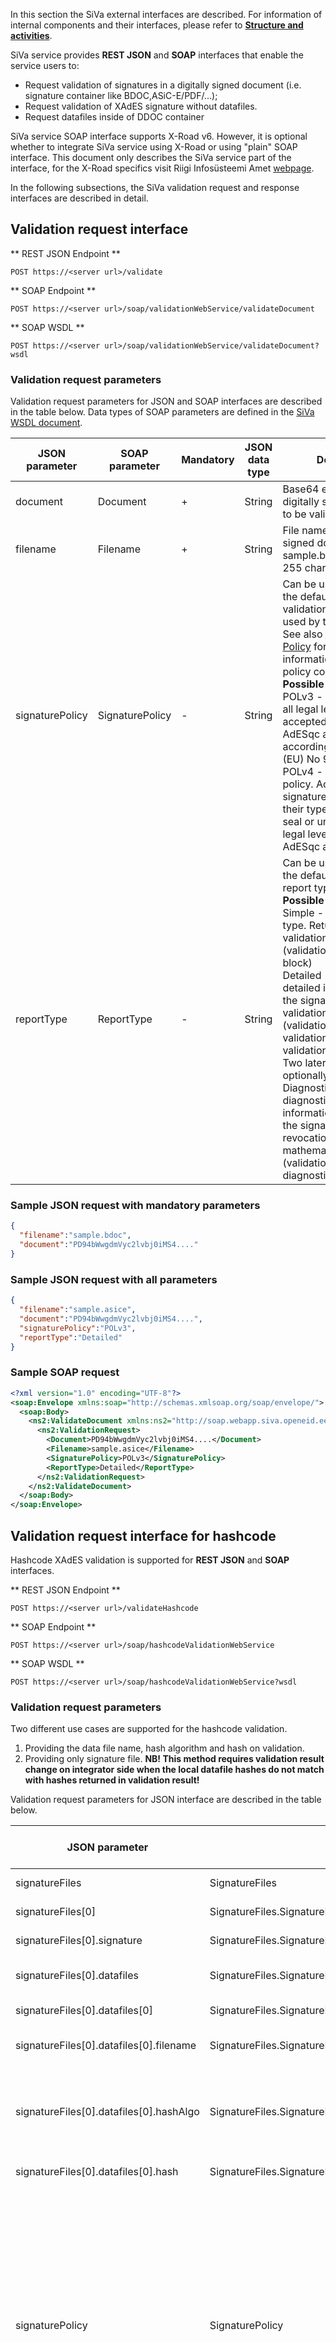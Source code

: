 <!--# Interface description-->

In this section the SiVa external interfaces are described. For information of internal components and their interfaces, please refer to [**Structure and activities**](/siva3/structure_and_activities).

SiVa service provides **REST JSON** and **SOAP** interfaces that enable the service users to:

* Request validation of signatures in a digitally signed document (i.e. signature container like BDOC,ASiC-E/PDF/...);
* Request validation of XAdES signature without datafiles.
* Request datafiles inside of DDOC container

SiVa service SOAP interface supports X-Road v6. However, it is optional whether to integrate SiVa service using X-Road or using "plain" SOAP interface. This document only describes the SiVa service part of the interface, for the X-Road specifics visit Riigi Infosüsteemi Amet [webpage](https://www.ria.ee/en/state-information-system/data-exchange-platforms/data-exchange-layer-x-tee).

In the following subsections, the SiVa validation request and response interfaces are described in detail. 

## Validation request interface


** REST JSON Endpoint **

```
POST https://<server url>/validate
```

** SOAP Endpoint **
```
POST https://<server url>/soap/validationWebService/validateDocument
```

** SOAP WSDL **
```
POST https://<server url>/soap/validationWebService/validateDocument?wsdl
```

### Validation request parameters

Validation request parameters for JSON and SOAP interfaces are described in the table below. Data types of SOAP parameters are defined in the [SiVa WSDL document](/siva3/appendix/wsdl).

| JSON parameter | SOAP parameter | Mandatory | JSON data type | Description |
|----------------|----------------|-----------|-------------|----------------|
| document | Document | + |  String | Base64 encoded string of digitally signed document to be validated |
| filename | Filename | + |  String | File name of the digitally signed document (i.e. sample.bdoc), max length 255 characters. |
| signaturePolicy | SignaturePolicy | - |  String | Can be used to change the default signature validation policy that is used by the service. <br> See also [SiVa Validation Policy](/siva3/appendix/validation_policy) for more detailed information on given policy constraints.<br>**Possible values:** <br> POLv3 - signatures with all legal levels are accepted (i.e. QES, AdESqc and AdES, according to Regulation (EU) No 910/2014.) <br> POLv4 - the default policy. Accepted signatures depend on their type (i.e. signature, seal or unknown) and legal level (i.e. QES, AdESqc and Ades) |
| reportType | ReportType | - | String | Can be used to change the default returned report type. <br>**Possible values:** <br> Simple - default report type. Returns overall validation result (validationConclusion block)<br> Detailed -  returns detailed information about the signatures and their validation results (validationConclusion, validationProcess and validationReportSignature. Two later ones are optionally present). <br> Diagnostic -  returns diagnostic data about the information contained in the signature itself, it's revocation data and mathematical validity (validationConclusion, diagnosticData block) |

### Sample JSON request with mandatory parameters

```json
{
  "filename":"sample.bdoc",
  "document":"PD94bWwgdmVyc2lvbj0iMS4...."
}
```
### Sample JSON request with all parameters

```json
{
  "filename":"sample.asice",
  "document":"PD94bWwgdmVyc2lvbj0iMS4....",
  "signaturePolicy":"POLv3",
  "reportType":"Detailed"
}
```

### Sample SOAP request

```xml
<?xml version="1.0" encoding="UTF-8"?>
<soap:Envelope xmlns:soap="http://schemas.xmlsoap.org/soap/envelope/">
  <soap:Body>
    <ns2:ValidateDocument xmlns:ns2="http://soap.webapp.siva.openeid.ee/">
      <ns2:ValidationRequest>
        <Document>PD94bWwgdmVyc2lvbj0iMS4....</Document>
        <Filename>sample.asice</Filename>
        <SignaturePolicy>POLv3</SignaturePolicy>
        <ReportType>Detailed</ReportType>
      </ns2:ValidationRequest>
    </ns2:ValidateDocument>
  </soap:Body>
</soap:Envelope>
```

## Validation request interface for hashcode

Hashcode XAdES validation is supported for **REST JSON** and **SOAP** interfaces.

** REST JSON Endpoint **

```
POST https://<server url>/validateHashcode
```

** SOAP Endpoint **
```
POST https://<server url>/soap/hashcodeValidationWebService
```

** SOAP WSDL **
```
POST https://<server url>/soap/hashcodeValidationWebService?wsdl
```

### Validation request parameters

Two different use cases are supported for the hashcode validation. 
1) Providing the data file name, hash algorithm and hash on validation.
2) Providing only signature file. **NB! This method requires validation result change on integrator side when the local datafile hashes do not match with hashes returned in validation result!**

Validation request parameters for JSON interface are described in the table below.

| JSON parameter | SOAP parameter | Mandatory | JSON data type | Description |
|----------------|----------------|-----------|----------------|-------------|
| signatureFiles | SignatureFiles | + |  Array | Array containing the signature objects. |
| signatureFiles[0] | SignatureFiles.SignatureFile | + |  Object | Object containing one signature file. |
| signatureFiles[0].signature | SignatureFiles.SignatureFile.Signature | + |  String | Base64 encoded string of signature file |
| signatureFiles[0].datafiles | SignatureFiles.SignatureFile.Signature.DataFiles | - |  Array | Array containing the information for datafiles that signature is covering |
| signatureFiles[0].datafiles[0] | SignatureFiles.SignatureFile.Signature.DataFiles.DataFile | + | Object | Object containing data file information |
| signatureFiles[0].datafiles[0].filename | SignatureFiles.SignatureFile.Signature.DataFiles.DataFile.Filename | + |  String | File name of the hashed data file, max length 255 characters. |
| signatureFiles[0].datafiles[0].hashAlgo | SignatureFiles.SignatureFile.Signature.DataFiles.DataFile.HashAlgo | + |  String | Hash algorithm used for hashing the data file (must match with algorithm in signature file). Accepted values are dependant of validation policy |
| signatureFiles[0].datafiles[0].hash | SignatureFiles.SignatureFile.Signature.DataFiles.DataFile.Hash | + |  String | Data file hash in Base64 encoded format. |
| signaturePolicy | SignaturePolicy | - |  String | Can be used to change the default signature validation policy that is used by the service. <br> See also [SiVa Validation Policy](https://open-eid.github.io/SiVa/siva3/appendix/validation_policy) for more detailed information on given policy constraints.<br>**Possible values:** <br> POLv3 - signatures with all legal levels are accepted (i.e. QES, AdESqc and AdES, according to Regulation (EU) No 910/2014.) <br> POLv4 - the default policy. Accepted signatures depend on their type (i.e. signature, seal or unknown) and legal level (i.e. QES, AdESqc and Ades) |
| reportType | ReportType | - | String | <br>**Possible values:** <br> Simple - default report type. Returns overall validation result (validationConclusion block)<br> Detailed -  returns detailed information about the signatures and their validation results (validationConclusion, validationProcess and validationReportSignature. Two later ones are not supported for hashcode). <br> Diagnostic -  returns diagnostic data about the information contained in the signature itself, it's revocation data and mathematical validity (validationConclusion, diagnosticData block. Last one is not support for hashcode) |

### Sample JSON request with mandatory parameters (datafile hashcode match verification done on integrators side)

```json
{
  "signatureFiles": [
    {
	  "signature": "PD9094wskjd..."
	},
	{
	  "signature": "AD9sa4wsfsd..."
	}
  ]
}
```
### Sample JSON request with all parameters (datafile hashcode match verification done on SIVA side)

```json
{
	"signatureFiles": [
		{
			"signature": "PD94bWwgdmVyc2lvbj...",
			"datafiles": [
				{
					"filename": "leping.pdf",
					"hashAlgo": "SHA256",
					"hash": "WRlczpSZXZvY2F0aW9uVmFsd..."
				},
								{
					"filename": "leping2.pdf",
					"hashAlgo": "SHA256",
					"hash": "WRlpzaF0F0sda2vaW9uVmFsd..."
				}
			]
		},
		{
			"signature": "PDadw4mVyc2lvbj...",
			"datafiles": [
				{
					"filename": "leping.pdf",
					"hashAlgo": "SHA256",
					"hash": "WRlczpSZXZvY2F0aW9uVmFsd..."
				},
								{
					"filename": "leping2.pdf",
					"hashAlgo": "SHA256",
					"hash": "WRlpzaF0F0sda2vaW9uVmFsd..."
				}
			]
		}
	],
	"reportType": "Simple",
	"signaturePolicy": "POLv4"
}
```

### Sample SOAP request with mandatory parameters

```xml
<soapenv:Envelope xmlns:soapenv="http://schemas.xmlsoap.org/soap/envelope/" xmlns:soap="http://soap.webapp.siva.openeid.ee/">
   <soapenv:Body>
      <soap:HashcodeValidationDocument>
         <soap:HashcodeValidationRequest>
			<SignatureFiles>
				<SignatureFile>
					<Signature>PD94bWwgdmVyc2lvbj0iMS4wIiBlbmNvZGlu...</Signature>
				</SignatureFile>
				<SignatureFile>
					<Signature>PD94bW2lvbj0wgdmVyciMS4wIvZG2lvbj0lu...</Signature>
				</SignatureFile>
			</SignatureFiles>
         </soap:HashcodeValidationRequest>
      </soap:HashcodeValidationDocument>
   </soapenv:Body>
</soapenv:Envelope>
```
### Sample SOAP request with all parameters and multiple datafiles

```xml

<soapenv:Envelope xmlns:soapenv="http://schemas.xmlsoap.org/soap/envelope/" xmlns:soap="http://soap.webapp.siva.openeid.ee/">
   <soapenv:Body>
      <soap:HashcodeValidationDocument>
         <soap:HashcodeValidationRequest>
			<SignatureFiles>
				<SignatureFile>
					<Signature>PD94bWwgdmVyc2lvbj0iMS4wIiBlbmNvZGlu...</Signature>
					<DataFiles>
						<DataFile>
						  <Filename>test.pdf</Filename>
						  <HashAlgo>SHA256</HashAlgo>
						  <Hash>IucjUcbRo9Rke0bZLiHcwiIiplP9pSrSPr7LKln1EiI=</Hash>
					   </DataFile>
					   <DataFile>
						  <Filename>test2.pdf</Filename>
						  <HashAlgo>SHA256</HashAlgo>
						  <Hash>IucjUcbRo9Rke0bZLiHcwiIiplP9pSrSPr7LKln1EiI=</Hash>
					   </DataFile>
					</DataFiles>
  				</SignatureFile>
				<SignatureFile>
					<Signature>PiBlbmNvZD94bWwgdmVyc2lvbj0PD94bWwGlu...</Signature>
					<DataFiles>
						<DataFile>
						  <Filename>test.pdf</Filename>
						  <HashAlgo>SHA256</HashAlgo>
						  <Hash>IucjUcbRo9Rke0bZLiHcwiIiplP9pSrSPr7LKln1EiI=</Hash>
					   </DataFile>
					   <DataFile>
						  <Filename>test2.pdf</Filename>
						  <HashAlgo>SHA256</HashAlgo>
						  <Hash>IucjUcbRo9Rke0bZLiHcwiIiplP9pSrSPr7LKln1EiI=</Hash>
					   </DataFile>
					</DataFiles>
  				</SignatureFile>
			</SignatureFiles>
         </soap:HashcodeValidationRequest>
      </soap:HashcodeValidationDocument>
   </soapenv:Body>
</soapenv:Envelope>
```

## Validation response interface
The signature validation report (i.e. the validation response) for JSON and SOAP interfaces depends on what type of validation report was requested.  Data types of SOAP parameters are defined in the [SiVa WSDL document](https://open-eid.github.io/SiVa/siva3/appendix/wsdl/).

### Validation response parameters Simple Report (successful scenario)

General structure of validation response.

| JSON parameter | SOAP parameter | Mandatory |  JSON data type | Description |
|----------------|----------------|-----------|-----------------|-------------|
| validationReport | ValidationReport |  + | Object | Object containing SIVA validation report |
| validationReport. validationConclusion | ValidationReport. ValidationConclusion |  + | Object | Object containing information of the validation conclusion |

Structure of validationConclusion block

| JSON parameter | SOAP parameter                                           | Mandatory |  JSON data type | Description |
|----------------|----------------------------------------------------------|-----------|-----------------|-------------|
| policy | Policy                                                   | + |  Object | Object containing information of the SiVa signature validation policy that was used for validation. |
| policy.policyName | Policy.PolicyName                                        | + | String | Name of the validation policy |
| policy. policyDescription | Policy. PolicyDescription                                | + | String | Short description of the validation policy. |
| policy.policyUrl | Policy.PolicyUrl                                         | + | String | URL where the signature validation policy document can be downloaded. The validation policy document shall include information about validation of all the document formats, including the different validation policies that are used in case of different file formats and base libraries. |
| signaturesCount | SignaturesCount                                          | + | Number | Number of signatures found inside digitally signed file. |
| validSignaturesCount | ValidSignaturesCount                                     | + | Number | Signatures count that have validated to `TOTAL-PASSED`. See also `Signature.Indication` field. |
| validationLevel | ValidationLevel                                          | - | Date | Validation process against what the document is validated, only applicable on DSS based validations. <br>**Possible values:** <br> ARCHIVAL_DATA|
| validationTime | ValidationTime                                           | + | Date | Time of validating the signature by the service. |
| validationWarnings | ValidationWarnings                                       | - | Array | Array of SiVa validation warnings that do not affect the overall validation result. See also `signatures.warnings` parameter. |
| validationWarnings[0] | ValidationWarning                                        | + | Object | Object containing the warning. |
| validationWarnings[0]. content | ValidationWarning. Content                               | + | String | Description of the warning. |
| validatedDocument | ValidatedDocument                                        | - | Object | Object containing information about validated document. |
| validatedDocument. filename | ValidatedDocument. Filename                              | - | String | Digitally signed document's file name. Not present for hashcode validation. |
| validatedDocument. fileHash | ValidatedDocument. FileHash                              | - | String | Calculated hash for validated document in Base64. Present when report signing is enabled. |
| validatedDocument. hashAlgo | ValidatedDocument. HashAlgo                              | - | String | Hash algorithm used. Present when report signing is enabled. |
| signatureForm | SignatureForm                                            | - | String | Format (and optionally version) of the digitally signed document container. <br> In case of documents in [DIGIDOC-XML](https://www.id.ee/wp-content/uploads/2020/08/digidoc_format_1.3.pdf) (DDOC) format, the "hashcode" suffix is used to denote that the container was validated in [hashcode mode](http://sertkeskus.github.io/dds-documentation/api/api_docs/#ddoc-format-and-hashcode), i.e. without original data files. <br> **Possible values:**  <br> DIGIDOC_XML_1.0 <br> DIGIDOC_XML_1.0_hashcode <br> DIGIDOC_XML_1.1 <br> DIGIDOC_XML_1.1_hashcode <br> DIGIDOC_XML_1.2 <br> DIGIDOC_XML_1.2_hashcode <br> DIGIDOC_XML_1.3 <br> DIGIDOC_XML_1.3_hashcode <br> ASiC_E - used in case of all ASIC-E ([BDOC](https://www.id.ee/wp-content/uploads/2021/06/bdoc-spec212-eng.pdf)) documents <br> ASiC_S - used in case of all ASIC-S documents |
| signatures | Signatures                                               | - | Array | Collection of signatures found in digitally signed document |
| signatures[0] | Signature                                                | + | Object | Signature information object |
| signatures[0]. claimedSigningTime | Signature. ClaimedSigningTime                            | + | Date | Claimed signing time, i.e. signer's computer time during signature creation |
| signatures[0].id | Signature.Id                                             | + | String | Signature ID attribute  |
| signatures[0].indication | Signature.Indication                                     | + | String | Overall result of the signature's validation process, according to [ETSI EN 319 102-1](http://www.etsi.org/deliver/etsi_en/319100_319199/31910201/01.01.01_60/en_31910201v010101p.pdf) "Table 5: Status indications of the signature validation process". <br> Note that the validation results of different signatures in one signed document (signature container) may vary. <br> See also `validSignaturesCount` and `SignaturesCount` fields. <br>**Possible values:** <br> TOTAL-PASSED <br> TOTAL-FAILED <br> INDETERMINATE |
| signatures[0]. subIndication | Signature. SubIndication                                 | - | String | Additional subindication in case of failed or indeterminate validation result, according to [ETSI EN 319 102-1](http://www.etsi.org/deliver/etsi_en/319100_319199/31910201/01.01.01_60/en_31910201v010101p.pdf) "Table 6: Validation Report Structure and Semantics" |
| signatures[0].errors | Signature.Errors                                         | - | Array | Information about validation error(s), array of error messages.  |
| signatures[0].errors[0] | Signature.Errors. Error                                  | + | Object | Object containing the error |
| signatures[0].errors[0].  content | Signature.Errors. Error.Content                          | + | String | Error message, as returned by the base library that was used for signature validation. |
| signatures[0].info | Signature.Info                                           | - | Object | Object containing trusted signing time information and user added additional signing info. |
| signatures[0].info. bestSignatureTime | Signature.Info. BestSignatureTime                        | + | Date | Time value that is regarded as trusted signing time, denoting the earliest time when it can be trusted by the validation application (because proven by some Proof-of-Existence present in the signature) that a signature has existed.<br>The source of the value depends on the signature profile (see also `SignatureFormat` parameter):<br>- Signature with time-mark (LT_TM level) - the producedAt value of the earliest valid time-mark (OCSP confirmation of the signer's certificate) in the signature.<br>- Signature with time-stamp (LT or LTA level) - the genTime value of the earliest valid signature time-stamp token in the signature. <br> - Signature with BES or EPES level - the value is empty, i.e. there is no trusted signing time value available. |
| signatures[0].info. timeAssertionMessageImprint | Signature.Info. TimeAssertionMessageImprint              | - | String | Base64 encoded value of message imprint retrieved from time assertion. In case of LT_TM (TimeMark) signatures, OCSP nonce value is returned. In case of T, LT or LTA (TimeStamp) signatures, TimeStamp message imprint is returned. |
| signatures[0].info. ocspResponseCreationTime | Signatures.Info. OcspResponseCreationTime                | - | Date | Time value that is regarded as the original OCSP response creation time. |
| signatures[0].info. timestampCreationTime | Signatures.Info. TimestampCreationTime                   | - | Date | Time value of the timestamp creation |
| signatures[0].info. signerRole | Signature.Info. SignerRole                               | - | Array | Array of roles attached to the signature. |
| signatures[0].info. signerRole[0] | Signature.Info. SignerRole[0]                            | + | Object | Object containing claimed roles. |
| signatures[0].info. signerRole[0]. claimedRole | Signature.Info. SignerRole[0].ClaimedRole                | + | String | Role stated by signer on signing. |
| signatures[0].info. signatureProductionPlace | Signature.Info. SignatureProductionPlace                 | - | Object | Object containing stated signing location info. |
| signatures[0].info. signatureProductionPlace.countryName | Signature.Info. SignatureProductionPlace.CountryName     | - | String | Stated signing country. |
| signatures[0].info. signatureProductionPlace.stateOrProvince | Signature.Info. SignatureProductionPlace.StateOrProvince | - | String | Stated state or province. |
| signatures[0].info. signatureProductionPlace.city | Signature.Info. SignatureProductionPlace.City            | - | String | Stated city. |
| signatures[0].info. signatureProductionPlace.postalCode | Signature.Info. SignatureProductionPlace.PostalCode      | - | String | Stated postal code. |
| signatures[0].info. signingReason | Signature.Info SigningReason                             | - | String | Free text field for PAdES type signatures for stating the signing reason |
| signatures[0]. signatureFormat | Signature. SignatureFormat                               | + | String | Format and profile (according to Baseline Profile) of the signature. See [XAdES Baseline Profile](http://www.etsi.org/deliver/etsi_ts/103100_103199/103171/02.01.01_60/ts_103171v020101p.pdf), [CAdES Baseline Profile](http://www.etsi.org/deliver/etsi_ts/103100_103199/103173/02.02.01_60/ts_103173v020201p.pdf) and [PAdES Baseline Profile](http://www.etsi.org/deliver/etsi_ts/103100_103199/103172/02.02.02_60/ts_103172v020202p.pdf) for detailed description of the Baseline Profile levels. Levels that are accepted in SiVa validation policy are described in [SiVa signature validation policy](/siva3/appendix/validation_policy) <br>**Possible values:**  <br> XAdES_BASELINE_B <br> XAdES_BASELINE_B_BES <br> XAdES_BASELINE_B_EPES <br> XAdES_BASELINE_T <br> XAdES_BASELINE_LT - long-term level XAdES signature where time-stamp is used as a assertion of trusted signing time<br> XAdES_BASELINE_LT_TM - long-term level XAdES signature where time-mark is used as a assertion of trusted signing time. Used in case of [BDOC](https://www.id.ee/wp-content/uploads/2021/06/bdoc-spec212-eng.pdf) signatures with time-mark profile and [DIGIDOC-XML](https://www.id.ee/wp-content/uploads/2020/08/digidoc_format_1.3.pdf) (DDOC) signatures.<br>  XAdES_BASELINE_LTA <br> CAdES_BASELINE_B <br> CAdES_BASELINE_T <br> CAdES_BASELINE_LT <br> CAdES_BASELINE_LTA<br> PAdES_BASELINE_B <br> PAdES_BASELINE_T <br> PAdES_BASELINE_LT <br> PAdES_BASELINE_LTA |
| signatures[0]. signatureMethod | Signature. SignatureMethod                               | + | String | Signature method specification URI used in signature creation. |
| signatures[0]. signatureLevel | Signature. SignatureLevel                                | - |String | Legal level of the signature, according to Regulation (EU) No 910/2014. <br> - **Possible values on positive validation result:**<br> QESIG <br> QESEAL <br> QES <br> ADESIG_QC <br> ADESEAL_QC <br> ADES_QC <br> ADESIG <br> ADESEAL <br> ADES <br> - **Possible values on indeterminate validation result:**<br> prefix INDETERMINATE is added to the level described in positive result. For example  INDETERMINATE_QESIG <br> - **Possible values on negative validation result:**<br>In addition to abovementioned<br> NOT_ADES_QC_QSCD <br> NOT_ADES_QC <br> NOT_ADES <br> NA <br> - In case of DIGIDOC-XML 1.0..1.3 formats, value is missing as the signature level is not checked by the JDigiDoc base library that is used for validation. However, the signatures can be indirectly regarded as QES level signatures, see also [SiVa Validation Policy](/siva3/appendix/validation_policy)<br>|
| signatures[0].signedBy | Signature.SignedBy                                       | + | String | In format of "surname, givenName, serialNumber" if  these fields are present in subject distinguished name field. In other cases, value of common name field. |
| signatures[0].subjectDistinguishedName.serialNumber | Signature.SubjectDistinguishedName.SerialNumber          | - | String | SERIALNUMBER value portion in signer's certificate's subject distinguished name |
| signatures[0].subjectDistinguishedName.commonName | Signature.SubjectDistinguishedName.CommonName            | - | String | CN (common name) value portion in signer's certificate's subject distinguished name |
| signatures[0].subjectDistinguishedName.givenName | Signature.SubjectDistinguishedName.GivenName             | - | String | Given name value portion in signer's certificate's subject distinguished name |
| signatures[0].subjectDistinguishedName.surname | Signature.SubjectDistinguishedName.Surname               | - | String | Surname value portion in signer's certificate's subject distinguished name |
| signatures[0]. signatureScopes | Signature. SignatureScopes                               | - | Array | Contains information of the original data that is covered by the signature. |
| signatures[0]. signatureScopes[0]. name | Signature. SignatureScopes.  SignatureScope.Name         | + | String | Name of the signature scope. |
| signatures[0]. signatureScopes[0]. scope | Signature. SignatureScopes.  SignatureScope. Scope       | + | String | Type of the signature scope. |
| signatures[0]. signatureScopes[0]. content | Signature. SignatureScopes.  SignatureScope. Content     | + | String | Description of the scope. |
| signatures[0]. signatureScopes[0]. hashAlgo | Signature. SignatureScopes.  SignatureScope. HashAlgo    | - | String | Hash algorithm used for datafile hash calculation. Present for hashcode validation. |
| signatures[0]. signatureScopes[0]. hash | Signature. SignatureScopes.  SignatureScope. Hash        | - | String | Hash of data file encoded in Base64. Present for hashcode validation. |
| signatures[0]. warnings | Signature.Warnings                                       | - | Array | Block of validation warnings that do not affect the overall validation result. |
| signatures[0]. warnings[0] | Signature.Warnings. Warning                              | + | Object | Object containing the warning |
| signatures[0]. warnings[0]. content | Signature.Warnings. Warning.Description                  | + | String | Warning description, as retuned by the base library that was used for validation. |
| signatures[0].certificates | Signature.Certificates                                   | - | Array | Array containing certificates that are present in the signature or can be fetched from TSL. |
| signatures[0].certificates[0] | Signature.Certificates.Certificate                       | + | Object | Object containinig certificate type, common name and certificate. Minimal object is signer certificate. If present contains certificates for TimeStamps and OCSP as well. |
| signatures[0].certificates[0].commonName | Signature.Certificates.Certificate.CommonName            | + | String | CN (common name) value in certificate. |
| signatures[0].certificates[0].type | Signature.Certificates.Certificate.Type                  | + | String | Type of the certificate. Can be SIGNING, REVOCATION, SIGNATURE_TIMESTAMP, ARCHIVE_TIMESTAMP or CONTENT_TIMESTAMP. |
| signatures[0].certificates[0].content | Signature.Certificates.Certificate.Content               | + | String | DER encoded X.509 certificate in Base64. |
| signatures[0].certificates[0].issuer | Signature.Certificates.Certificate.Issuer                | + | String | Object containing issuer certificate information. Can create chain til the trust anchor. |
| timeStampTokens | TimeStampTokens                                          | - | Array | Array containing the time stamp tokens |
| timeStampTokens[0]. | TimeStampToken                                           | + | Object | Object containing the time stamp token (TST) |
| timeStampTokens[0]. indication | TimeStampToken. Indication                               | + | String | Result of the time stamp token validation. <br>**Possible values:** <br> TOTAL-PASSED <br> TOTAL-FAILED |
| timeStampTokens[0]. signedBy | TimeStampToken. SignedBy                                 | + | String | Signer of the time stamp token. |
| timeStampTokens[0]. signedTime | TimeStampToken. SignedTime                               | + | String | Time when the time stamp token was given. |
| timeStampTokens[0]. error | TimeStampToken. Errors                                   | - | Array | Errors returned in time stamp token validation. |
| timeStampTokens[0]. error[0] | Errors. Error                                            | + | Object | Object containing the error. |
| timeStampTokens[0]. error[0]. content | Error. Content                                           | + | String | Error description. |

#### Sample JSON response Simple Report (successful scenario)

```json
{"validationReport": {"validationConclusion": {
    "validationTime": "2020-06-15T11:45:52Z",
    "signaturesCount": 1,
    "validationLevel": "ARCHIVAL_DATA",
    "validatedDocument": {"filename": "singleValidSignatureTS.asice"},
    "validSignaturesCount": 1,
    "signatures": [{
        "signatureFormat": "XAdES_BASELINE_LT",
        "subjectDistinguishedName": {
            "commonName": "JÕEORG,JAAK-KRISTJAN,38001085718",
            "serialNumber": "PNOEE-38001085718"
        },
        "certificates": [
            {
                "commonName": "DEMO of SK TSA 2014",
                "type": "SIGNATURE_TIMESTAMP",
                "content": "MII..."
            },
            {
                "commonName": "JÕEORG,JAAK-KRISTJAN,38001085718",
                "type": "SIGNING",
                "content": "MII...",
                "issuer": {
                    "commonName": "TEST of ESTEID2018",
                    "content": "MII..."
                }
            },
            {
                "commonName": "TEST of SK OCSP RESPONDER 2011",
                "type": "REVOCATION",
                "content": "MII..."
            }
        ],
        "signedBy": "JÕEORG,JAAK-KRISTJAN,38001085718",
        "claimedSigningTime": "2020-05-21T13:56:52Z",
        "signatureLevel": "QESIG",
        "signatureScopes": [{
            "scope": "FULL",
            "name": "test.txt",
            "content": "Full document"
        }],
        "signatureMethod": "http://www.w3.org/2001/04/xmldsig-more#ecdsa-sha256",
        "id": "id-a9ce7f66cff1d17ddaab37c46a88f5f4",
        "indication": "TOTAL-PASSED",
        "info": {
            "timestampCreationTime": "2020-05-21T13:56:48Z",
            "timeAssertionMessageImprint": "MDEwDQYJYIZIAWUDBAIBBQAEID3j1ceryQp4ZNP8iVfd50l/0JXvpry+XS+ajiAUA+Su",
            "bestSignatureTime": "2020-05-21T13:56:48Z",
            "ocspResponseCreationTime": "2020-05-21T13:56:49Z"
        }
    }],
    "policy": {
        "policyDescription": "Policy according most common requirements of Estonian Public Administration, to validate Qualified Electronic Signatures and Electronic Seals with Qualified Certificates (according to Regulation (EU) No 910/2014, aka eIDAS). I.e. signatures that have been recognized as Advanced electronic Signatures (AdES) and AdES supported by a Qualified Certificate (AdES/QC) do not produce a positive validation result, with exception for seals, where AdES/QC and above will produce positive result. Signatures and Seals which are not compliant with ETSI standards (referred by eIDAS) may produce unknown or invalid validation result. Validation process is based on eIDAS Article 32 and referred ETSI standards.",
        "policyUrl": "http://open-eid.github.io/SiVa/siva3/appendix/validation_policy/#POLv4",
        "policyName": "POLv4"
    },
    "signatureForm": "ASiC-E"
}}}
```

#### Sample SOAP response Simple Report (successful scenario)

```xml
<?xml version="1.0" encoding="UTF-8"?>
<soap:Envelope xmlns:soap="http://schemas.xmlsoap.org/soap/envelope/">
  <soap:Body>
    <ns2:ValidateDocumentResponse xmlns:ns2="http://soap.webapp.siva.openeid.ee/" xmlns:ns3="http://soap.webapp.siva.openeid.ee/response/" xmlns:ns4="http://dss.esig.europa.eu/validation/detailed-report" xmlns:ns5="http://dss.esig.europa.eu/validation/diagnostic" xmlns:ns6="http://x-road.eu/xsd/identifiers" xmlns:ns7="http://x-road.eu/xsd/xroad.xsd">
      <ns3:ValidationReport>
        <ns3:ValidationConclusion>
          <ns3:Policy>
            <ns3:PolicyDescription>Policy according most common requirements of Estonian Public Administration, to validate Qualified Electronic Signatures and Electronic Seals with Qualified Certificates (according to Regulation (EU) No 910/2014, aka eIDAS). I.e. signatures that have been recognized as Advanced electronic Signatures (AdES) and AdES supported by a Qualified Certificate (AdES/QC) do not produce a positive validation result, with exception for seals, where AdES/QC and above will produce positive result. Signatures and Seals which are not compliant with ETSI standards (referred by eIDAS) may produce unknown or invalid validation result. Validation process is based on eIDAS Article 32 and referred ETSI standards.</ns3:PolicyDescription>
            <ns3:PolicyName>POLv4</ns3:PolicyName>
            <ns3:PolicyUrl>http://open-eid.github.io/SiVa/siva3/appendix/validation_policy/#POLv4</ns3:PolicyUrl>
          </ns3:Policy>
          <ns3:ValidationTime>2020-06-15T11:45:52Z</ns3:ValidationTime>
          <ns3:ValidatedDocument>
            <ns3:Filename>singleValidSignatureTS.asice</ns3:Filename>
          </ns3:ValidatedDocument>
          <ns3:ValidationLevel>ARCHIVAL_DATA</ns3:ValidationLevel>
          <ns3:ValidationWarnings/>
          <ns3:SignatureForm>ASiC-E</ns3:SignatureForm>
          <ns3:Signatures>
            <ns3:Signature>
              <ns3:Id>id-a9ce7f66cff1d17ddaab37c46a88f5f4</ns3:Id>
              <ns3:SignatureFormat>XAdES_BASELINE_LT</ns3:SignatureFormat>
              <ns3:SignatureMethod>http://www.w3.org/2001/04/xmldsig-more#ecdsa-sha256</ns3:SignatureMethod>
              <ns3:SignatureLevel>QESIG</ns3:SignatureLevel>
              <ns3:SignedBy>JÕEORG,JAAK-KRISTJAN,38001085718</ns3:SignedBy>
              <ns3:SubjectDistinguishedName>
                <ns3:SerialNumber>PNOEE-38001085718</ns3:SerialNumber>
                <ns3:CommonName>JÕEORG,JAAK-KRISTJAN,38001085718</ns3:CommonName>
                <ns3:GivenName>JAAK-KRISTJAN</ns3:GivenName>
                <ns3:Surname>JÕEORG</ns3:Surname>
              </ns3:SubjectDistinguishedName>
              <ns3:Certificates>
                <ns3:Certificate>
                  <ns3:Content>MIIE...</ns3:Content>
                  <ns3:CommonName>DEMO of SK TSA 2014</ns3:CommonName>
                  <ns3:Type>SIGNATURE_TIMESTAMP</ns3:Type>
                </ns3:Certificate>
                <ns3:Certificate>
                  <ns3:Content>MIIE...</ns3:Content>
                  <ns3:CommonName>JÕEORG,JAAK-KRISTJAN,38001085718</ns3:CommonName>
                  <ns3:Issuer>
                    <ns3:Content>MIIE...</ns3:Content>
                    <ns3:CommonName>TEST of ESTEID2018</ns3:CommonName>
                  </ns3:Issuer>
                  <ns3:Type>SIGNING</ns3:Type>
                </ns3:Certificate>
                <ns3:Certificate>
                  <ns3:Content>MIIE...</ns3:Content>
                  <ns3:CommonName>TEST of SK OCSP RESPONDER 2011</ns3:CommonName>
                  <ns3:Type>REVOCATION</ns3:Type>
                </ns3:Certificate>
              </ns3:Certificates>
              <ns3:Indication>TOTAL-PASSED</ns3:Indication>
              <ns3:SubIndication/>
              <ns3:Errors/>
              <ns3:SignatureScopes>
                <ns3:SignatureScope>
                  <ns3:Name>test.txt</ns3:Name>
                  <ns3:Scope>FULL</ns3:Scope>
                  <ns3:Content>Full document</ns3:Content>
                </ns3:SignatureScope>
              </ns3:SignatureScopes>
              <ns3:ClaimedSigningTime>2020-05-21T13:56:52Z</ns3:ClaimedSigningTime>
              <ns3:Warnings/>
              <ns3:Info>
                <ns3:OcspResponseCreationTime>2020-05-21T13:56:49Z</ns3:OcspResponseCreationTime>
		        <ns3:TimestampCreationTime>2020-05-21T13:56:48Z</ns3:TimestampCreationTime>
                <ns3:BestSignatureTime>2020-05-21T13:56:48Z</ns3:BestSignatureTime>
                <ns3:TimeAssertionMessageImprint>MDEwDQYJYIZIAWUDBAIBBQAEID3j1ceryQp4ZNP8iVfd50l/0JXvpry+XS+ajiAUA+Su</ns3:TimeAssertionMessageImprint>
              </ns3:Info>
            </ns3:Signature>
          </ns3:Signatures>
          <ns3:ValidSignaturesCount>1</ns3:ValidSignaturesCount>
          <ns3:SignaturesCount>1</ns3:SignaturesCount>
        </ns3:ValidationConclusion>
      </ns3:ValidationReport>
    </ns2:ValidateDocumentResponse>
  </soap:Body>
</soap:Envelope>
```

### Validation response parameters Detailed Report (successful scenario)

General structure of validation response.

| JSON parameter | SOAP parameter | Mandatory |  JSON data type | Description |
|----------------|----------------|-----------|-----------------|-------------|
| validationReport | ValidationReport |  + | Object | Object containing SIVA validation report. |
| validationReport. validationConclusion | ValidationReport. ValidationConclusion |  + | Object | Object containing information of the validation conclusion. The same object that is present in Simple Report. |
| validationReport. validationProcess | ValidationReport. ValidationProcess | - | Object | Object containing information of the validation process. This block is present only on DSS library based validations and is built on DSS detailed report. For more information visit [DSS documentation](https://github.com/esig/dss/blob/develop/dss-cookbook/src/main/asciidoc/dss-documentation.adoc#validation-process).  |
| validationReportSignature | ValidationReportSignature |  - | String | Base64 string of ASIC-E container that includes the detailed report and is signed by the validation service provider |

### Validation response parameters for Diagnostic Data Report (successful scenario)

General structure of validation response.

| JSON parameter | SOAP parameter | Mandatory |  JSON data type | Description |
|----------------|----------------|-----------|-----------------|-------------|
| validationReport | ValidationReport |  + | Object | Object containing SIVA validation report. |
| validationReport. validationConclusion | ValidationReport. ValidationConclusion |  + | Object | Object containing information of the validation conclusion. The same object that is present in Simple Report and Detailed Report. |
| validationReport. diagnosticData | ValidationReport. DiagnosticData | - | Object | Object containing diagnostic data about the information contained in the signature itself, it's revocation data and mathematical validity. This block is present only on DSS library based validations (excluding hashcode validation) and is built on DSS diagnostic data. For more information visit [DSS documentation](https://github.com/esig/dss/blob/develop/dss-cookbook/src/main/asciidoc/dss-documentation.adoc#validation-process).  |

### Sample JSON response (error situation)
In case of error (when validation report is not returned) status code 400 is returned together with following message body:

```json
{"requestErrors": [{
    "message": "Document malformed or not matching documentType",
    "key": "document"
}]}
```

### Sample SOAP response (error situation)

```xml
<?xml version="1.0" encoding="UTF-8"?>
<soap:Envelope xmlns:soap="http://schemas.xmlsoap.org/soap/envelope/">
  <soap:Body>
    <soap:Fault>
      <faultcode>soap:Server</faultcode>
      <faultstring>Document malformed or not matching documentType</faultstring>
    </soap:Fault>
  </soap:Body>
</soap:Envelope>
```

## Data files request interface


** REST JSON Endpoint **

```
POST https://<server url>/getDataFiles
```

** SOAP Endpoint **
```
POST https://<server url>/soap/dataFilesWebService/getDocumentDataFiles
```

** SOAP WSDL **
```
POST https://<server url>/soap/dataFilesWebService/getDocumentDataFiles?wsdl
```

### Data files request parameters

Data files request parameters for JSON and SOAP interfaces are described in the table below. Data types of SOAP parameters are defined in the [SiVa WSDL document](/siva3/appendix/wsdl).

| JSON parameter | SOAP parameter | Mandatory | JSON data type | Description |
|----------------|----------------|-----------|----------------|-------------|
| document | Document | + |  String | Base64 encoded string of digitally signed DDOC document |
| filename | Filename | + |  String | File name of the digitally signed document (i.e. sample.ddoc), max length 255 characters. Currently only DDOC file format is supported for this operation|

### Sample JSON request

```json
{
  "filename":"sample.ddoc",
  "document":"PD94bWwgdmVyc2lvbj0iMS4...."
}
```


### Sample SOAP request

```xml
<soapenv:Envelope xmlns:soapenv="http://schemas.xmlsoap.org/soap/envelope/" xmlns:soap="http://soap.webapp.siva.openeid.ee/">
  <soapenv:Header/>
  <soapenv:Body>
    <soap:GetDocumentDataFiles>
      <soap:DataFilesRequest>
        <Document>PD94bWwgdmVyc2lvbj0iMS4wI...</Document>
        <Filename>sample.ddoc</Filename>
      </soap:DataFilesRequest>
    </soap:GetDocumentDataFiles>
  </soapenv:Body>
</soapenv:Envelope>
```


## Data files response interface

### Data files response parameters (successful scenario)

The data file extraction report (i.e. the data files response) for JSON and SOAP interfaces is described in the table below. Data types of SOAP parameters are defined in the [SiVa WSDL document](/siva3/appendix/wsdl).
SiVa returns all data files as they are extracted by JDigiDoc library in an as is form. No extra operations or validations are done.

| JSON parameter | SOAP parameter | Mandatory | JSON data type | Description |
|----------------|----------------|-----------|----------------|-------------|
| dataFiles | DataFiles | - |  Array | Collection of data files found in digitally signed document |
| dataFiles[0] | DataFile | + | Object | Extracted data file object |
| dataFiles[0].fileName | DataFile.FileName | - |  String | File name of the extracted data file |
| dataFiles[0].size | DataFile.Size | - | Long | Extracted data file size in bytes |
| dataFiles[0].base64 | DataFile.Base64 | - |String | Base64 encoded string of extracted data file |
| dataFiles[0].mimeType | DataFile.MimeType |  - | String | MIME type of the extracted data file  |

### Sample JSON response (successful scenario)

```json
{
"dataFiles": [{
 "fileName": "Glitter-rock-4_gallery.jpg",
 "size": 41114,
 "base64": "/9j/4AAQSkZJ...",
 "mimeType": "application/octet-stream" }]
}
```

### Sample SOAP response (successful scenario)

```xml
<?xml version="1.0" encoding="UTF-8"?>
<soap:Envelope xmlns:soap="http://schemas.xmlsoap.org/soap/envelope/">
  <soap:Body>
    <ns2:GetDocumentDataFilesResponse xmlns:ns2="http://soap.webapp.siva.openeid.ee/" xmlns:ns3="http://x-road.eu/xsd/identifiers" xmlns:ns4="http://x-road.eu/xsd/xroad.xsd">
      <ns2:DataFilesReport>
       <DataFiles>
         <DataFile>
           <Base64>UCgUCgUCgUCgUCgUCgUCgUCgUCgUCgUCgUH...</Base64>
           <FileName>Glitter-rock-4_gallery.jpg</FileName>
           <MimeType>application/octet-stream</MimeType>
           <Size>41114</Size>
         </DataFile>
       </DataFiles>
     </ns2:DataFilesReport>
   </ns2:GetDocumentDataFilesResponse>
  </soap:Body>
</soap:Envelope>
```

### Sample JSON response (error situation)
In case of error (when datafiles are not returned) status code 400 is returned together with following message body:

```json
{"requestErrors": [{
    "message": "Invalid document type. Can only return data files for DDOC type containers.",
    "key": "documentType"
}]}
```

### Sample SOAP response (error situation)

```xml
<?xml version="1.0" encoding="UTF-8"?>
<soap:Envelope xmlns:soap="http://schemas.xmlsoap.org/soap/envelope/">
  <soap:Body>
    <soap:Fault>
      <faultcode>soap:Client</faultcode>
      <faultstring>Invalid document type. Can only return data files for DDOC type containers.</faultstring>
    </soap:Fault>
  </soap:Body>
</soap:Envelope>
```



## Service health monitoring

SiVa webapps provide an interface for external monitoring tools (to periodically check the generic service health status).

### The request
The monitoring endpoint is accessible via HTTP GET at **/monitoring/health** or **/monitoring/health.json** url.

Sample request:
```
GET https://<server url>/monitoring/health
```

### The response

As a response, a JSON object is returned with the following information:

| Field | Description |
| ---------| --------------- |
| status | General status of the webapp. <br/>Possible values: <ul><li>**DOWN** - when some of the dependent indicators status are down (ie when `link{number}.status` is DOWN, the overall service status is DOWN)</li><li>**UP** - the default value. </li></ul> |
| components.health.status | Status of current webapp - constant value **UP** |
| components.health.details.webappName | The artifact name of the webapp. Taken from the MANIFEST.MF file (inside the jar/war file). |
| components.health.details.version | The release version fo the webapp. Taken from the MANIFEST.MF (inside the jar/war file).  |
| components.health.details.buildTime | Build date and time (format yyyy-MM-dd'T'HH:mm:ss'Z') of the webapp. Taken from the MANIFEST.MF (inside the jar/war file).  |
| components.health.details.startTime | Webapp startup date and time (format yyyy-MM-dd'T'HH:mm:ss'Z')|
| components.health.details.currentTime | Current server date and time (format yyyy-MM-dd'T'HH:mm:ss'Z') |
| components.link{number}.status | (OPTIONAL) Represents the status of a link to the external system that the webapp depends on. <ul><li>**DOWN** when the webapp does not respond (within a specified timeout limit - default 10 seconds) or the response is in invalid format (default Spring boot actuator /health endpoint format is expected).</li><li>**UP** if the service responds with HTTP status code 200 and returns a valid JSON object with status "UP"</li></ul> |) |
| components.link{number}.details.name | (OPTIONAL) Descriptive name for the link to the external system |

Sample response:

```json
{
    "status": "UP",
    "components": {
        "health": {
            "details": {
               "webappName":"siva-sample-application",
                "version":"3.3.0",
                "buildTime":"2016-10-21T15:56:21Z",
                "startTime":"2016-10-21T15:57:48Z",
                "currentTime":"2016-10-21T15:58:39Z"
            },
            "status": "UP"
        },
        "link1": {
            "details": {
                "name": "sivaService"
            },
            "status": "UP"
        }
    }
}
```

## Simplified health monitoring

SiVa webapps provide a simple interface for external monitoring tools (to periodically check the generic service health status).

### The request
The simplified monitoring endpoint is accessible via HTTP GET at **/monitoring/heartbeat** url.

Sample request:
```
GET https://<server url>/monitoring/heartbeat
```

### The response

As a response, a JSON object is returned with the following information:

| Field | Description |
| ---------| --------------- |
| status | General status of the webapp. <br/>Possible values: <ul><li>**DOWN** - when the webapp or any of its dependencies down.</li><li>**UP** - the default value. </li></ul> |

Sample response:

```json
{
    "status": "UP"
}
```

## Version information

SiVa webapps provide a simple interface for querying the application version information.

### The request
The version information endpoint is accessible via HTTP GET at **/monitoring/version** url.

Sample request:
```
GET https://<server url>/monitoring/version
```

### The response

As a response, a JSON object is returned with the following information:

| Field | Description |
| ---------| --------------- |
| version | Version string of the webapp |

Sample response:

```json
{
    "version": "3.5.0"
}
```

## Changes in API compared to V3 v3.4.0

Changes are described using notation from REST endpoint.

### New endpoints

| Endpoint | HTTP Method | Link | Comment |
|----------|-----------|------|---------|
| /monitoring/heartbeat | GET |  [Link](../interfaces/#simplified-health-monitoring) | New monitoring endpoint |
| /monitoring/version | GET |  [Link](../interfaces/#version-information) | New monitoring endpoint |


## Changes in API compared to V3 v3.3.0 

Changes are described using notation from REST endpoint.

### Changes in response

| Report | Parameter | Change | Link | Comment |
|---------------|-----------|--------|------|---------|
| validationConclusion | signatures[0].info.timestampCreationTime | Parameter added |  [Link](../interfaces/#validation-response-parameters-simple-report-successful-scenario) | Date containing timestamp creation time added |
| validationConclusion | signatures[0].info.ocspResponseCreationTime | Parameter added |  [Link](../interfaces/#validation-response-parameters-simple-report-successful-scenario) | Date containing OCSP response creation time added |
| validationConclusion | signatures[0].info.signingReason | Parameter added |  [Link](../interfaces/#validation-response-parameters-simple-report-successful-scenario) | String containing signing reason for PAdES added |

## Changes in API compared to V3 v3.2.0 (non breaking additions to protocol)

Changes are described using notation from REST endpoint.

### Changes in response

| Report | Parameter | Change | Link | Comment |
|---------------|-----------|--------|------|---------|
| validationConclusion | signatures[0].signatureMethod | Parameter added |  [Link](../interfaces/#validation-response-parameters-simple-report-successful-scenario) | Used signature method is now returned |
| validationConclusion | signatures[0].info.timeAssertionMessageImprint | Parameter added |  [Link](../interfaces/#validation-response-parameters-simple-report-successful-scenario) | Base64 encoded value of message imprint retrieved from time assertion. In case of LT_TM (TimeMark) signatures, OCSP nonce value is returned. In case of T, LT or LTA (TimeStamp) signatures, TimeStamp message imprint is returned. |
| validationConclusion | signatures[0].info.signatureProductionPlace | Parameter added |  [Link](../interfaces/#validation-response-parameters-simple-report-successful-scenario) | Object containing optional signing location info added |
| validationConclusion | signatures[0].info.signerRole | Parameter added |  [Link](../interfaces/#validation-response-parameters-simple-report-successful-scenario) | Array containing optional signer roles added |
| validationConclusion | signatures[0].certificates | Parameter added |  [Link](../interfaces/#validation-response-parameters-simple-report-successful-scenario) | Array containing certificates that are present in the signature or in TSL. |

## Changes in API compared to V2

Changes are described using notation from REST endpoint.

### Changes in request

| Endpoint | Parameter | Change | Link | Comment |
|----------|-----------|--------|------|---------|
| /validateDocument | reportType | parameter added |  [Link](../interfaces/#validation-request-parameters) | Diagnostic report type added |
| /validateHashcode | whole request | request changed |  [Link](../interfaces/#validation-request-parameters_1) | Request changed to support validation of multiple signatures with one request |

### Changes in response

| Response type | Parameter | Change | Link | Comment                                                               |
|---------------|-----------|--------|------|-----------------------------------------------------------------------|
| Simple | validatedDocument | now optional |  [Link](../interfaces/#validation-response-parameters-simple-report-successful-scenario) | Object now optional                                                   |
| Simple | validatedDocument.filename | now optional |  [Link](../interfaces/#validation-response-parameters-simple-report-successful-scenario) | String now optional                                                   |
| Simple | validatedDocument.fileHash | changed |  [Link](../interfaces/#validation-response-parameters-simple-report-successful-scenario) | Previously validatedDocument.fileHashInHex. Now contains Base64 value |
| Simple | signatures[0].subjectDistinguishedName.serialNumber | added |  [Link](../interfaces/#validation-response-parameters-simple-report-successful-scenario) | Added signers serial number field                                     |
| Simple | signatures[0].subjectDistinguishedName.commonName | added |  [Link](../interfaces/#validation-response-parameters-simple-report-successful-scenario) | Added signers common name field                                       |
| Simple | signatures[0].subjectDistinguishedName.givenName | added |  [Link](../interfaces/#validation-response-parameters-simple-report-successful-scenario) | Added signers given name from SubjectDistinguishedName field          |
| Simple | signatures[0].subjectDistinguishedName.surname | added |  [Link](../interfaces/#validation-response-parameters-simple-report-successful-scenario) | Added signers surname from SubjectDistinguishedName field                          |
| Simple | signatures[0].signatureScopes[0].hashAlgo | added |  [Link](../interfaces/#validation-response-parameters-simple-report-successful-scenario) | Added datafile hash algo field for hashcode validation                |
| Simple | signatures[0].signatureScopes[0].hash | added |  [Link](../interfaces/#validation-response-parameters-simple-report-successful-scenario) | Added datafile hash field for hashcode validation                     |
| Diagnostic | whole response | added |  [Link](../interfaces/#validation-response-parameters-for-diagnostic-data-report-successful-scenario) | New report type added                                                 |

